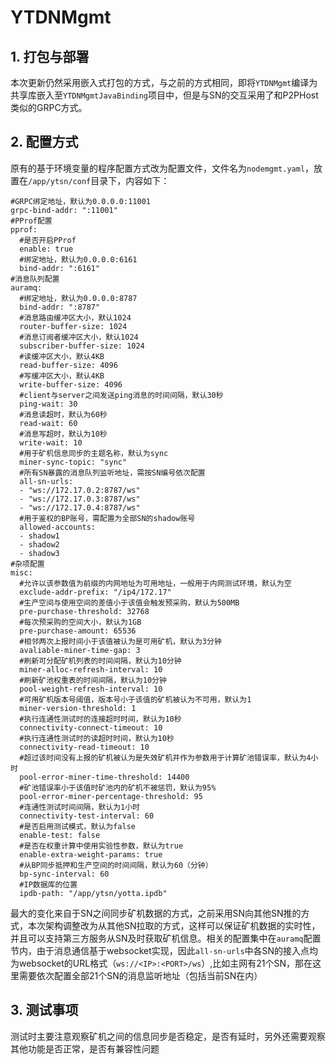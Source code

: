 # YTDNMgmt
## 1. 打包与部署
本次更新仍然采用嵌入式打包的方式，与之前的方式相同，即将`YTDNMgmt`编译为共享库嵌入至`YTDNMgmtJavaBinding`项目中，但是与SN的交互采用了和P2PHost类似的GRPC方式。

## 2. 配置方式
原有的基于环境变量的程序配置方式改为配置文件，文件名为`nodemgmt.yaml`，放置在`/app/ytsn/conf`目录下，内容如下：

```
#GRPC绑定地址，默认为0.0.0.0:11001
grpc-bind-addr: ":11001"
#PProf配置
pprof:
  #是否开启PProf
  enable: true
  #绑定地址，默认为0.0.0.0:6161
  bind-addr: ":6161"
#消息队列配置
auramq:
  #绑定地址，默认为0.0.0.0:8787
  bind-addr: ":8787"
  #消息路由缓冲区大小，默认1024
  router-buffer-size: 1024
  #消息订阅者缓冲区大小，默认1024
  subscriber-buffer-size: 1024
  #读缓冲区大小，默认4KB
  read-buffer-size: 4096
  #写缓冲区大小，默认4KB
  write-buffer-size: 4096
  #client与server之间发送ping消息的时间间隔，默认30秒
  ping-wait: 30
  #消息读超时，默认为60秒
  read-wait: 60
  #消息写超时，默认为10秒
  write-wait: 10
  #用于矿机信息同步的主题名称，默认为sync
  miner-sync-topic: "sync"
  #所有SN暴露的消息队列监听地址，需按SN编号依次配置
  all-sn-urls:
  - "ws://172.17.0.2:8787/ws"
  - "ws://172.17.0.3:8787/ws"
  - "ws://172.17.0.4:8787/ws"
  #用于鉴权的BP账号，需配置为全部SN的shadow账号
  allowed-accounts:
  - shadow1
  - shadow2
  - shadow3
#杂项配置
misc:
  #允许以该参数值为前缀的内网地址为可用地址，一般用于内网测试环境，默认为空
  exclude-addr-prefix: "/ip4/172.17"
  #生产空间与使用空间的差值小于该值会触发预采购，默认为500MB
  pre-purchase-threshold: 32768
  #每次预采购的空间大小，默认为1GB
  pre-purchase-amount: 65536
  #相邻两次上报时间小于该值被认为是可用矿机，默认为3分钟
  avaliable-miner-time-gap: 3
  #刷新可分配矿机列表的时间间隔，默认为10分钟
  miner-alloc-refresh-interval: 10
  #刷新矿池权重表的时间间隔，默认为10分钟
  pool-weight-refresh-interval: 10
  #可用矿机版本号阈值，版本号小于该值的矿机被认为不可用，默认为1
  miner-version-threshold: 1
  #执行连通性测试时的连接超时时间，默认为10秒
  connectivity-connect-timeout: 10
  #执行连通性测试时的读超时时间，默认为10秒
  connectivity-read-timeout: 10
  #超过该时间没有上报的矿机被认为是失效矿机并作为参数用于计算矿池错误率，默认为4小时
  pool-error-miner-time-threshold: 14400
  #矿池错误率小于该值时矿池内的矿机不被惩罚，默认为95%
  pool-error-miner-percentage-threshold: 95
  #连通性测试时间间隔，默认为1小时
  connectivity-test-interval: 60
  #是否启用测试模式，默认为false
  enable-test: false
  #是否在权重计算中使用实验性参数，默认为true
  enable-extra-weight-params: true
  #从BP同步抵押和生产空间的时间间隔，默认为60（分钟）
  bp-sync-interval: 60
  #IP数据库的位置
  ipdb-path: "/app/ytsn/yotta.ipdb"
```
最大的变化来自于SN之间同步矿机数据的方式，之前采用SN向其他SN推的方式，本次架构调整改为从其他SN拉取的方式，这样可以保证矿机数据的实时性，并且可以支持第三方服务从SN及时获取矿机信息。相关的配置集中在`auramq`配置节内，由于消息通信基于websocket实现，因此`all-sn-urls`中各SN的接入点均为websocket的URL格式（`ws://<IP>:<PORT>/ws`）,比如主网有21个SN，那在这里需要依次配置全部21个SN的消息监听地址（包括当前SN在内）

## 3. 测试事项
测试时主要注意观察矿机之间的信息同步是否稳定，是否有延时，另外还需要观察其他功能是否正常，是否有兼容性问题